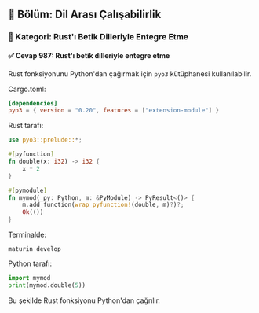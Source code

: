 ## 📘 Bölüm: Dil Arası Çalışabilirlik  
### 🔹 Kategori: Rust'ı Betik Dilleriyle Entegre Etme  
#### ✅ Cevap 987: Rust'ı betik dilleriyle entegre etme

Rust fonksiyonunu Python'dan çağırmak için `pyo3` kütüphanesi kullanılabilir.

Cargo.toml:
```toml
[dependencies]
pyo3 = { version = "0.20", features = ["extension-module"] }
```

Rust tarafı:
```rust
use pyo3::prelude::*;

#[pyfunction]
fn double(x: i32) -> i32 {
    x * 2
}

#[pymodule]
fn mymod(_py: Python, m: &PyModule) -> PyResult<()> {
    m.add_function(wrap_pyfunction!(double, m)?)?;
    Ok(())
}
```

Terminalde:
```
maturin develop
```

Python tarafı:
```python
import mymod
print(mymod.double(5))
```
Bu şekilde Rust fonksiyonu Python'dan çağrılır.
